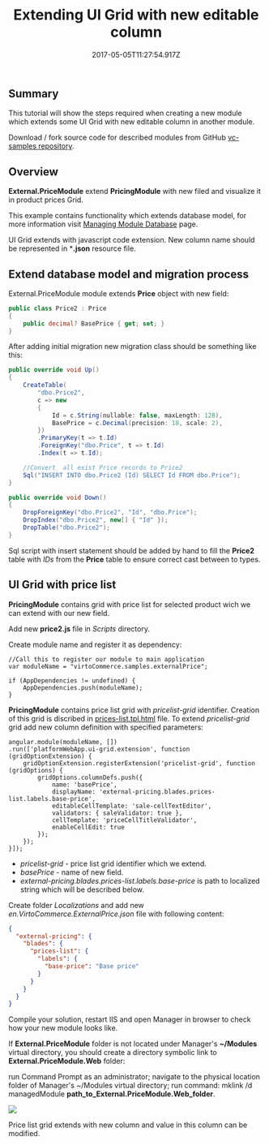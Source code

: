 ﻿---
title: Extending UI Grid with new editable column
description: The article describes a process of creating a new module for Virto Commerce which extends UI Grid in another module
layout: docs
date: 2017-05-05T11:27:54.917Z
priority: 5

---
## Summary

This tutorial will show the steps required when creating a new module which extends some UI Grid with new editable column in another module.

Download / fork source code for described modules from GitHub [vc-samples repository](https://github.com/VirtoCommerce/vc-samples).

## Overview

**External.PriceModule** extend **PricingModule** with new filed and visualize it in product prices Grid.

This example contains functionality which extends database model, for more information visit [Managing Module Database](https://virtocommerce.com/docs/vc2devguide/working-with-platform-manager/extending-functionality/managing-module-database) page.

UI Grid extends with javascript code extension. New column name should be represented in ***.json** resource file.

## Extend database model and migration process

External.PriceModule module extends **Price** object with new field:

```C#
public class Price2 : Price
{
    public decimal? BasePrice { get; set; }
}
```

After adding initial migration new migration class should be something like this:

```C#
public override void Up()
{
    CreateTable(
        "dbo.Price2",
        c => new
        {
            Id = c.String(nullable: false, maxLength: 128),
            BasePrice = c.Decimal(precision: 18, scale: 2),
        })
        .PrimaryKey(t => t.Id)
        .ForeignKey("dbo.Price", t => t.Id)
        .Index(t => t.Id);

    //Convert  all exist Price records to Price2
    Sql("INSERT INTO dbo.Price2 (Id) SELECT Id FROM dbo.Price");
}

public override void Down()
{
    DropForeignKey("dbo.Price2", "Id", "dbo.Price");
    DropIndex("dbo.Price2", new[] { "Id" });
    DropTable("dbo.Price2");
}
```

Sql script with insert statement should be added by hand to fill the **Price2** table with *IDs* from the **Price** table to ensure correct cast between to types.

## UI Grid with price list

**PricingModule** contains grid with price list for selected product wich we can extend with our new field.

Add new **price2.js** file in *Scripts* directory.

Create module name and register it as dependency:

```JS
//Call this to register our module to main application
var moduleName = "virtoCommerce.samples.externalPrice";

if (AppDependencies != undefined) {
    AppDependencies.push(moduleName);
}
```

**PricingModule** contains price list grid with *pricelist-grid* identifier. Creation of this grid is discribed in [prices-list.tpl.html](https://github.com/VirtoCommerce/vc-module-pricing/blob/master/VirtoCommerce.PricingModule.Web/Scripts/blades/prices-list.tpl.html) file.
To extend *pricelist-grid* grid add new column definition with specified parameters:

```JS
angular.module(moduleName, [])
.run(['platformWebApp.ui-grid.extension', function (gridOptionExtension) {
    gridOptionExtension.registerExtension('pricelist-grid', function (gridOptions) {
        gridOptions.columnDefs.push({
            name: 'basePrice',
            displayName: 'external-pricing.blades.prices-list.labels.base-price',
            editableCellTemplate: 'sale-cellTextEditor',
            validators: { saleValidator: true },
            cellTemplate: 'priceCellTitleValidator',
            enableCellEdit: true
        });
    });
}]);
```

* *pricelist-grid* - price list grid identifier which we extend.
* *basePrice* - name of new field.
* *external-pricing.blades.prices-list.labels.base-price* is path to localized string which will be described below.

Create folder *Localizations* and add new *en.VirtoCommerce.ExternalPrice.json* file with following content:

```json
{
  "external-pricing": {
    "blades": {
      "prices-list": {
        "labels": {
          "base-price": "Base price"
        }
      }
    }
  }
}
```

Compile your solution, restart IIS and open Manager in browser to check how your new module looks like.

If **External.PriceModule** folder is not located under Manager's **~/Modules** virtual directory, you should create a directory symbolic link to **External.PriceModule.Web** folder:

run Command Prompt as an administrator; navigate to the physical location folder of Manager's ~/Modules virtual directory; run command: mklink /d managedModule **path_to_External.PriceModule.Web_folder**.

![](https://raw.githubusercontent.com/VirtoCommerce/vc-content/dev/pages/assets/images/docs/External.Price2-Grid-Extend.png)

Price list grid extends with new column and value in this column can be modified.

